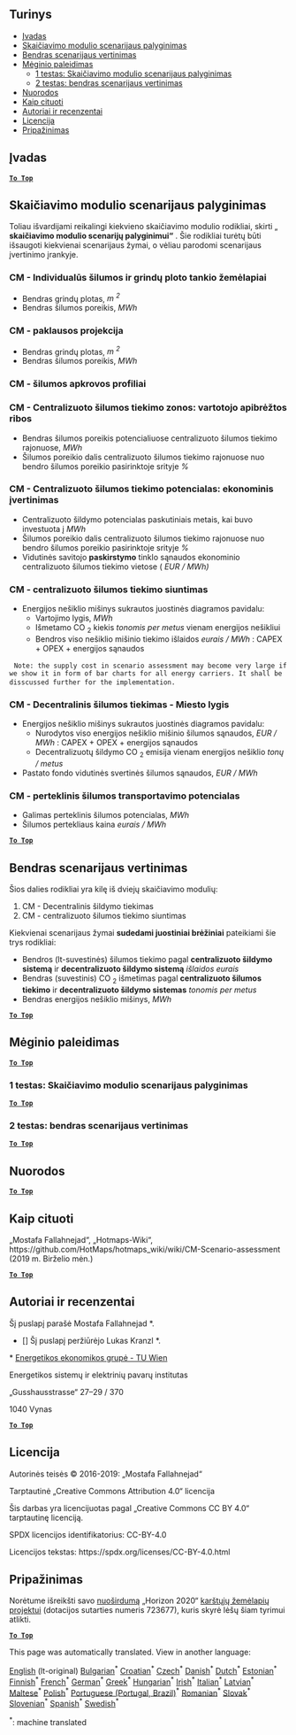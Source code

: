 <h2> Turinys </h2><ul><li> <a href="#introduction">Įvadas</a> </li><li> <a href="#Calculation-module-scenario-comparison">Skaičiavimo modulio scenarijaus palyginimas</a> </li><li> <a href="#Overall-scenario-assessment">Bendras scenarijaus vertinimas</a> </li><li> <a href="#sample-run">Mėginio paleidimas</a> <ul><li> <a href="#test-run-1-calculation-module-scenario-comparison">1 testas: Skaičiavimo modulio scenarijaus palyginimas</a> </li><li> <a href="#test-run-2-overall-scenario-assessment">2 testas: bendras scenarijaus vertinimas</a> </li></ul></li><li> <a href="#references">Nuorodos</a> </li><li> <a href="#how-to-cite">Kaip cituoti</a> </li><li> <a href="#authors-and-reviewers">Autoriai ir recenzentai</a> </li><li> <a href="#license">Licencija</a> </li><li> <a href="#acknowledgement">Pripažinimas</a> </li></ul><h2> Įvadas </h2><p><ins> <code><strong><a href="#table-of-contents">To Top</a></strong></code> </ins> </p><h2> Skaičiavimo modulio scenarijaus palyginimas </h2><p> Toliau išvardijami reikalingi kiekvieno skaičiavimo modulio rodikliai, skirti „ <strong>skaičiavimo modulio scenarijų palyginimui“</strong> . Šie rodikliai turėtų būti išsaugoti kiekvienai scenarijaus žymai, o vėliau parodomi scenarijaus įvertinimo įrankyje. </p><h3> CM - Individualūs šilumos ir grindų ploto tankio žemėlapiai </h3><ul><li> Bendras grindų plotas, <em><em>m <sup>2</sup></em></em> </li><li> Bendras šilumos poreikis, <em><em>MWh</em></em> </li></ul><h3> CM - paklausos projekcija </h3><ul><li> Bendras grindų plotas, <em><em>m <sup>2</sup></em></em> </li><li> Bendras šilumos poreikis, <em><em>MWh</em></em> </li></ul><h3> CM - šilumos apkrovos profiliai </h3><h3> CM - Centralizuoto šilumos tiekimo zonos: vartotojo apibrėžtos ribos </h3><ul><li> Bendras šilumos poreikis potencialiuose centralizuoto šilumos tiekimo rajonuose, <em><em>MWh</em></em> </li><li> Šilumos poreikio dalis centralizuoto šilumos tiekimo rajonuose nuo bendro šilumos poreikio pasirinktoje srityje <em><em>%</em></em> </li></ul><h3> CM - Centralizuoto šilumos tiekimo potencialas: ekonominis įvertinimas </h3><ul><li> Centralizuoto šildymo potencialas paskutiniais metais, kai buvo investuota į <em><em>MWh</em></em> </li><li> Šilumos poreikio dalis centralizuoto šilumos tiekimo rajonuose nuo bendro šilumos poreikio pasirinktoje srityje <em><em>%</em></em> </li><li> Vidutinės savitojo <strong>paskirstymo</strong> tinklo sąnaudos ekonominio centralizuoto šilumos tiekimo vietose ( <em><em>EUR / MWh)</em></em> </li></ul><h3> CM - centralizuoto šilumos tiekimo siuntimas </h3><ul><li> Energijos nešiklio mišinys sukrautos juostinės diagramos pavidalu: <ul><li> Vartojimo lygis, <em><em>MWh</em></em> </li><li> Išmetamo CO <sub>2</sub> kiekis <em><em>tonomis per metus</em></em> vienam energijos nešikliui </li><li> Bendros viso nešiklio mišinio tiekimo išlaidos <em><em>eurais / MWh</em></em> : CAPEX + OPEX + energijos sąnaudos </li></ul></li></ul><pre> <code>Note: the supply cost in scenario assessment may become very large if we show it in form of bar charts for all energy carriers. It shall be disscussed further for the implementation.</code> </pre><h3> CM - Decentralinis šilumos tiekimas - Miesto lygis </h3><ul><li> Energijos nešiklio mišinys sukrautos juostinės diagramos pavidalu: <ul><li> Nurodytos viso energijos nešiklio mišinio šilumos sąnaudos, <em><em>EUR / MWh</em></em> : CAPEX + OPEX + energijos sąnaudos </li><li> Decentralizuotų šildymo CO <sub>2</sub> emisija vienam energijos nešiklio <em><em>tonų / metus</em></em> </li></ul></li><li> Pastato fondo vidutinės svertinės šilumos sąnaudos, <em><em>EUR / MWh</em></em> </li></ul><h3> CM - perteklinis šilumos transportavimo potencialas </h3><ul><li> Galimas perteklinis šilumos potencialas, <em><em>MWh</em></em> </li><li> Šilumos pertekliaus kaina <em><em>eurais / MWh</em></em> </li></ul><p><ins> <code><strong><a href="#table-of-contents">To Top</a></strong></code> </ins> </p><h2> Bendras scenarijaus vertinimas </h2><p> Šios dalies rodikliai yra kilę iš dviejų skaičiavimo modulių: </p><ol><li> CM - Decentralinis šildymo tiekimas </li><li> CM - centralizuoto šilumos tiekimo siuntimas </li></ol><p> Kiekvienai scenarijaus žymai <strong>sudedami juostiniai brėžiniai</strong> pateikiami šie trys rodikliai: </p><ul><li> Bendros (lt-suvestinės) šilumos tiekimo pagal <strong>centralizuoto šildymo sistemą</strong> ir <strong>decentralizuoto šildymo sistemą</strong> <em><em>išlaidos eurais</em></em> </li><li> Bendras (suvestinis) CO <sub>2</sub> išmetimas pagal <strong>centralizuoto šilumos tiekimo</strong> ir <strong>decentralizuoto šildymo sistemas</strong> <em><em>tonomis per metus</em></em> </li><li> Bendras energijos nešiklio mišinys, <em><em>MWh</em></em> </li></ul><p><ins> <code><strong><a href="#table-of-contents">To Top</a></strong></code> </ins> </p><h2> Mėginio paleidimas </h2><p><ins> <code><strong><a href="#table-of-contents">To Top</a></strong></code> </ins> </p><h3> 1 testas: Skaičiavimo modulio scenarijaus palyginimas </h3><p><ins> <code><strong><a href="#table-of-contents">To Top</a></strong></code> </ins> </p><h3> 2 testas: bendras scenarijaus vertinimas </h3><p><ins> <code><strong><a href="#table-of-contents">To Top</a></strong></code> </ins> </p><h2> Nuorodos </h2><p><ins> <code><strong><a href="#table-of-contents">To Top</a></strong></code> </ins> </p><h2> Kaip cituoti </h2><p> „Mostafa Fallahnejad“, „Hotmaps-Wiki“, https://github.com/HotMaps/hotmaps_wiki/wiki/CM-Scenario-assessment (2019 m. Birželio mėn.) </p><p><ins> <code><strong><a href="#table-of-contents">To Top</a></strong></code> </ins> </p><h2> Autoriai ir recenzentai </h2><p> Šį puslapį parašė Mostafa Fallahnejad *. </p><ul><li> [] Šį puslapį peržiūrėjo Lukas Kranzl *. </li></ul><p> * <a href="https://eeg.tuwien.ac.at/">Energetikos ekonomikos grupė - TU Wien</a> </p><p> Energetikos sistemų ir elektrinių pavarų institutas </p><p> „Gusshausstrasse“ 27–29 / 370 </p><p> 1040 Vynas </p><p><ins> <code><strong><a href="#table-of-contents">To Top</a></strong></code> </ins> </p><h2> Licencija </h2><p> Autorinės teisės © 2016-2019: „Mostafa Fallahnejad“ </p><p> Tarptautinė „Creative Commons Attribution 4.0“ licencija </p><p> Šis darbas yra licencijuotas pagal „Creative Commons CC BY 4.0“ tarptautinę licenciją. </p><p> SPDX licencijos identifikatorius: CC-BY-4.0 </p><p> Licencijos tekstas: https://spdx.org/licenses/CC-BY-4.0.html </p><h2> Pripažinimas </h2><p> Norėtume išreikšti savo <a href="https://www.hotmaps-project.eu">nuoširdumą</a> „Horizon 2020“ <a href="https://www.hotmaps-project.eu">karštųjų žemėlapių projektui</a> (dotacijos sutarties numeris 723677), kuris skyrė lėšų šiam tyrimui atlikti. </p><p><ins> <code><strong><a href="#table-of-contents">To Top</a></strong></code> </ins> </p>

This page was automatically translated. View in another language:

[English](../en/CM-Scenario-assessment.md) (lt-original) [Bulgarian](../bg/CM-Scenario-assessment.md)<sup>\*</sup> [Croatian](../hr/CM-Scenario-assessment.md)<sup>\*</sup> [Czech](../cs/CM-Scenario-assessment.md)<sup>\*</sup> [Danish](../da/CM-Scenario-assessment.md)<sup>\*</sup> [Dutch](../nl/CM-Scenario-assessment.md)<sup>\*</sup> [Estonian](../et/CM-Scenario-assessment.md)<sup>\*</sup> [Finnish](../fi/CM-Scenario-assessment.md)<sup>\*</sup> [French](../fr/CM-Scenario-assessment.md)<sup>\*</sup> [German](../de/CM-Scenario-assessment.md)<sup>\*</sup> [Greek](../el/CM-Scenario-assessment.md)<sup>\*</sup> [Hungarian](../hu/CM-Scenario-assessment.md)<sup>\*</sup> [Irish](../ga/CM-Scenario-assessment.md)<sup>\*</sup> [Italian](../it/CM-Scenario-assessment.md)<sup>\*</sup> [Latvian](../lv/CM-Scenario-assessment.md)<sup>\*</sup>  [Maltese](../mt/CM-Scenario-assessment.md)<sup>\*</sup> [Polish](../pl/CM-Scenario-assessment.md)<sup>\*</sup> [Portuguese (Portugal, Brazil)](../pt/CM-Scenario-assessment.md)<sup>\*</sup> [Romanian](../ro/CM-Scenario-assessment.md)<sup>\*</sup> [Slovak](../sk/CM-Scenario-assessment.md)<sup>\*</sup> [Slovenian](../sl/CM-Scenario-assessment.md)<sup>\*</sup> [Spanish](../es/CM-Scenario-assessment.md)<sup>\*</sup> [Swedish](../sv/CM-Scenario-assessment.md)<sup>\*</sup> 

<sup>\*</sup>: machine translated
